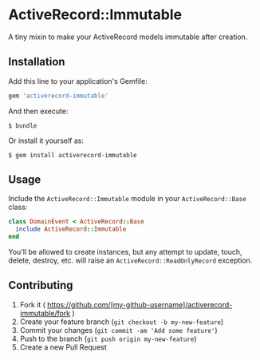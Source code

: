 # ActiveRecord::Immutable

A tiny mixin to make your ActiveRecord models immutable after creation.

## Installation

Add this line to your application's Gemfile:

```ruby
gem 'activerecord-immutable'
```

And then execute:

    $ bundle

Or install it yourself as:

    $ gem install activerecord-immutable

## Usage

Include the `ActiveRecord::Immutable` module in your `ActiveRecord::Base`
class:

```ruby
class DomainEvent < ActiveRecord::Base
  include ActiveRecord::Immutable
end
```

You'll be allowed to create instances, but any attempt to update, touch, delete,
destroy, etc. will raise an `ActiveRecord::ReadOnlyRecord` exception.

## Contributing

1. Fork it ( https://github.com/[my-github-username]/activerecord-immutable/fork )
2. Create your feature branch (`git checkout -b my-new-feature`)
3. Commit your changes (`git commit -am 'Add some feature'`)
4. Push to the branch (`git push origin my-new-feature`)
5. Create a new Pull Request
